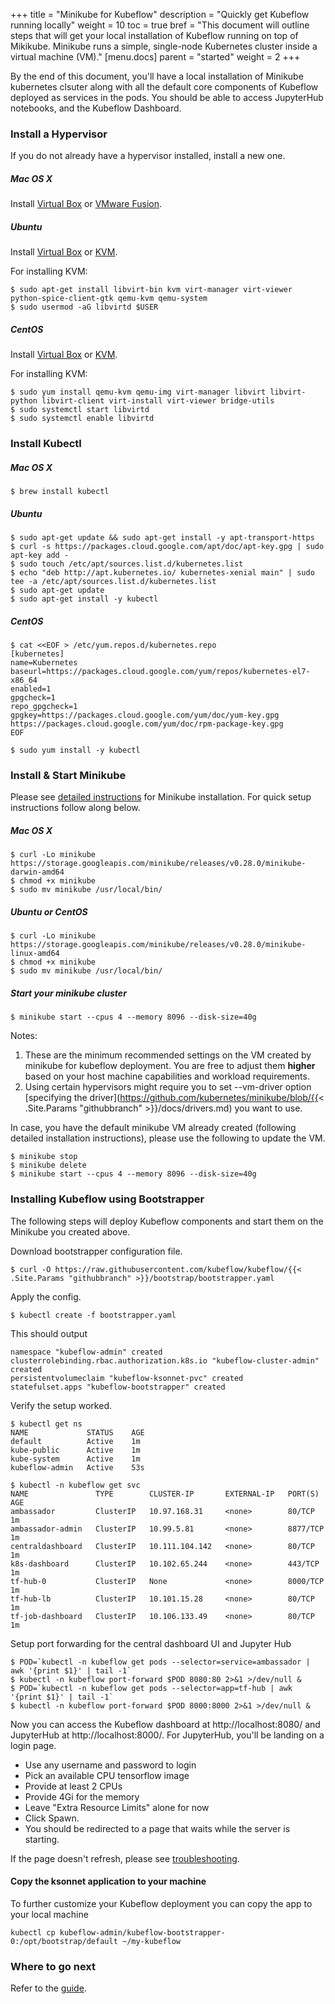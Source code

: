 +++
title = "Minikube for Kubeflow"
description = "Quickly get Kubeflow running locally"
weight = 10
toc = true
bref = "This document will outline steps that will get your local installation of Kubeflow running on top of Mikikube. Minikube runs a simple, single-node Kubernetes cluster inside a virtual machine (VM)."
[menu.docs]
  parent = "started"
  weight = 2
+++

By the end of this document, you'll have a local installation of Minikube kubernetes clsuter along with all the default core components of
Kubeflow deployed as services in the pods. You should be able to access JupyterHub notebooks, and the Kubeflow Dashboard.

### Install a Hypervisor
If you do not already have a hypervisor installed, install a new one.

##### Mac OS X
Install [Virtual Box](https://www.virtualbox.org/wiki/Downloads) or [VMware Fusion](https://www.vmware.com/products/fusion).

##### Ubuntu
Install [Virtual Box](https://www.virtualbox.org/wiki/Downloads) or [KVM](http://www.linux-kvm.org/).

For installing KVM:

```
$ sudo apt-get install libvirt-bin kvm virt-manager virt-viewer python-spice-client-gtk qemu-kvm qemu-system
$ sudo usermod -aG libvirtd $USER
```

##### CentOS
Install [Virtual Box](https://www.virtualbox.org/wiki/Downloads) or [KVM](http://www.linux-kvm.org/).

For installing KVM:

```
$ sudo yum install qemu-kvm qemu-img virt-manager libvirt libvirt-python libvirt-client virt-install virt-viewer bridge-utils
$ sudo systemctl start libvirtd
$ sudo systemctl enable libvirtd
```

### Install Kubectl

##### Mac OS X

```
$ brew install kubectl
```

##### Ubuntu

```
$ sudo apt-get update && sudo apt-get install -y apt-transport-https
$ curl -s https://packages.cloud.google.com/apt/doc/apt-key.gpg | sudo apt-key add -
$ sudo touch /etc/apt/sources.list.d/kubernetes.list
$ echo "deb http://apt.kubernetes.io/ kubernetes-xenial main" | sudo tee -a /etc/apt/sources.list.d/kubernetes.list
$ sudo apt-get update
$ sudo apt-get install -y kubectl
```

##### CentOS

```
$ cat <<EOF > /etc/yum.repos.d/kubernetes.repo
[kubernetes]
name=Kubernetes
baseurl=https://packages.cloud.google.com/yum/repos/kubernetes-el7-x86_64
enabled=1
gpgcheck=1
repo_gpgcheck=1
gpgkey=https://packages.cloud.google.com/yum/doc/yum-key.gpg https://packages.cloud.google.com/yum/doc/rpm-package-key.gpg
EOF

$ sudo yum install -y kubectl
```

### Install & Start Minikube
Please see [detailed instructions](https://github.com/kubernetes/minikube/releases) for Minikube installation.
For quick setup instructions follow along below.

##### Mac OS X

```
$ curl -Lo minikube https://storage.googleapis.com/minikube/releases/v0.28.0/minikube-darwin-amd64
$ chmod +x minikube
$ sudo mv minikube /usr/local/bin/
```

##### Ubuntu or CentOS

```
$ curl -Lo minikube https://storage.googleapis.com/minikube/releases/v0.28.0/minikube-linux-amd64
$ chmod +x minikube
$ sudo mv minikube /usr/local/bin/
```

##### Start your minikube cluster

```
$ minikube start --cpus 4 --memory 8096 --disk-size=40g
```

Notes:

1. These are the minimum recommended settings on the VM created by minikube for kubeflow deployment. You are free to adjust them **higher** based on your host machine
capabilities and workload requirements.
1. Using certain hypervisors might require you to set --vm-driver option [specifying the driver](https://github.com/kubernetes/minikube/blob/{{< .Site.Params "githubbranch" >}}/docs/drivers.md)
you want to use.

In case, you have the default minikube VM already created (following detailed installation instructions), please use the following to update the VM.

```
$ minikube stop
$ minikube delete
$ minikube start --cpus 4 --memory 8096 --disk-size=40g
```

### Installing Kubeflow using Bootstrapper
The following steps will deploy Kubeflow components and start them on the Minikube you created above.

Download bootstrapper configuration file.
```
$ curl -O https://raw.githubusercontent.com/kubeflow/kubeflow/{{< .Site.Params "githubbranch" >}}/bootstrap/bootstrapper.yaml
```

Apply the config.

```
$ kubectl create -f bootstrapper.yaml
```
This should output
```
namespace "kubeflow-admin" created
clusterrolebinding.rbac.authorization.k8s.io "kubeflow-cluster-admin" created
persistentvolumeclaim "kubeflow-ksonnet-pvc" created
statefulset.apps "kubeflow-bootstrapper" created
```

Verify the setup worked.
```
$ kubectl get ns
NAME             STATUS    AGE
default          Active    1m
kube-public      Active    1m
kube-system      Active    1m
kubeflow-admin   Active    53s

$ kubectl -n kubeflow get svc
NAME               TYPE        CLUSTER-IP       EXTERNAL-IP   PORT(S)    AGE
ambassador         ClusterIP   10.97.168.31     <none>        80/TCP     1m
ambassador-admin   ClusterIP   10.99.5.81       <none>        8877/TCP   1m
centraldashboard   ClusterIP   10.111.104.142   <none>        80/TCP     1m
k8s-dashboard      ClusterIP   10.102.65.244    <none>        443/TCP    1m
tf-hub-0           ClusterIP   None             <none>        8000/TCP   1m
tf-hub-lb          ClusterIP   10.101.15.28     <none>        80/TCP     1m
tf-job-dashboard   ClusterIP   10.106.133.49    <none>        80/TCP     1m
```

Setup port forwarding for the central dashboard UI and Jupyter Hub
```
$ POD=`kubectl -n kubeflow get pods --selector=service=ambassador | awk '{print $1}' | tail -1`
$ kubectl -n kubeflow port-forward $POD 8080:80 2>&1 >/dev/null &
$ POD=`kubectl -n kubeflow get pods --selector=app=tf-hub | awk '{print $1}' | tail -1`
$ kubectl -n kubeflow port-forward $POD 8000:8000 2>&1 >/dev/null &
```
Now you can access the Kubeflow dashboard at http://localhost:8080/ and JupyterHub at http://localhost:8000/.
For JupyterHub, you'll be landing on a login page.

  - Use any username and password to login
  - Pick an available CPU tensorflow image
  - Provide at least 2 CPUs
  - Provide 4Gi for the memory
  - Leave "Extra Resource Limits" alone for now
  - Click Spawn.
  - You should be redirected to a page that waits while the server is starting.

If the page doesn't refresh, please see
[troubleshooting](/docs/guides/troubleshooting/#problems-spawning-jupyter-pods).

#### Copy the ksonnet application to your machine

To further customize your Kubeflow deployment you can copy the app to your local machine

```
kubectl cp kubeflow-admin/kubeflow-bootstrapper-0:/opt/bootstrap/default ~/my-kubeflow
```

### Where to go next

Refer to the [guide](/docs/guides/).

